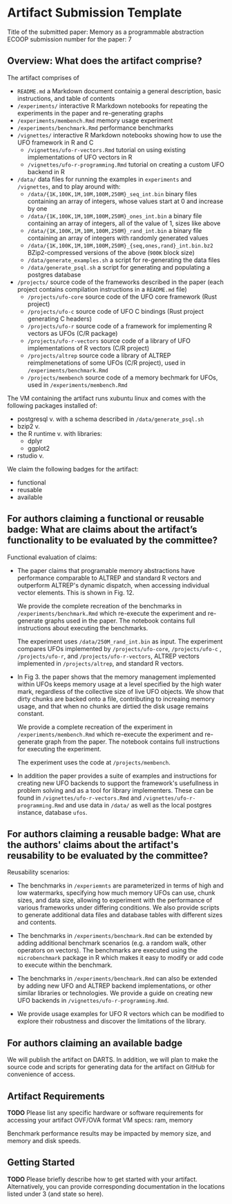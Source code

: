 # Artifact Submission Template

Title of the submitted paper: Memory as a programmable abstraction
ECOOP submission number for the paper: 7

## Overview: What does the artifact comprise?

The artifact comprises of 
* `README.md`                           a Markdown document containig a general description, basic instructions, and table of contents
* `/experiments/`                       interactive R Markdown notebooks for repeating the experiments in the paper and re-generating graphs
* `/experiments/membench.Rmd`           memory usage experiment 
* `/experiments/benchmark.Rmd`          performance benchmarks
* `/vignettes/`                         interactive R Markdown notebooks showing how to use the UFO framework in R and C
  * `/vignettes/ufo-r-vectors.Rmd`      tutorial on using existing implementations of UFO vectors in R
  * `/vignettes/ufo-r-programming.Rmd`  tutorial on creating a custom UFO backend in R
* `/data/`                              data files for running the examples in `experiments` and `/vignettes`, and to play around with:
  * `/data/{1K,100K,1M,10M,100M,250M}_seq_int.bin`                  binary files containing an array of integers, whose values start at 0 and increase by one
  * `/data/{1K,100K,1M,10M,100M,250M}_ones_int.bin`                 a binary file containing an array of integers, all of the value of 1, sizes like above
  * `/data/{1K,100K,1M,10M,100M,250M}_rand_int.bin`                 a binary file containing an array of integers with randomly generated values
  * `/data/{1K,100K,1M,10M,100M,250M}_{seq,ones,rand}_int.bin.bz2`  BZip2-compressed versions of the above (`900K` block size)
  * `/data/generate_examples.sh`        a script for re-generating the data files
  * `/data/generate_psql.sh`            a script for generating and populating a postgres database
* `/projects/`                          source code of the frameworks described in the paper (each project contains compilation instructions in a `README.md` file)
  * `/projects/ufo-core`                source code of the UFO core framework (Rust project)
  * `/projects/ufo-c`                   source code of UFO C bindings (Rust project generating C headers)
  * `/projects/ufo-r`                   source code of a framework for implementing R vectors as UFOs (C/R package)
  * `/projects/ufo-r-vectors`           source code of a library of UFO implementations of R vectors (C/R project)
  * `/projects/altrep`                  source code a library of ALTREP reimplmenetations of some UFOs (C/R project), used in `/experiments/benchmark.Rmd`
  * `/projects/membench`                source code of a memory bechmark for UFOs, used in `/experiments/membench.Rmd`

The VM containing the artifact runs xubuntu linux and comes with the following packages installed of:
* postgresql v. with a schema described in `/data/generate_psql.sh`
* bzip2 v.
* the R runtime v. with libraries:
  * dplyr
  * ggplot2
* rstudio v.

We claim the following badges for the artifact:
* functional
* reusable
* available

## For authors claiming a functional or reusable badge: What are claims about the artifact’s functionality to be evaluated by the committee?

Functional evaluation of claims:

* The paper claims that programable memory abstractions have performance
  comparable to ALTREP and standard R vectors and outperform ALTREP's dynamic
  dispatch, when accessing individual vector elements. This is shown in Fig. 12.

  We provide the complete recreation of the benchmarks in
  `/experiments/benchmark.Rmd` which re-execute the experiment and re-generate
  graphs used in the paper. The notebook contains full instructions about
  executing the benchmarks. 
  
  The experiment uses `/data/250M_rand_int.bin` as input. The experiment
  compares UFOs implemented by `/projects/ufo-core`, `/projects/ufo-c` ,
  `/projects/ufo-r`, and `/projects/ufo-r-vectors`, ALTREP vectors implemented
  in `/projects/altrep`, and standard R vectors.

* In Fig 3. the paper shows that the memory management implemented within UFOs
  keeps memory usage at a level specified by the high water mark, regardless of
  the collective size of live UFO objects. We show that dirty chunks are backed
  onto a file, contributing to increaing memory usage, and that when no chunks
  are dirtied the disk usage remains constant.

  We provide a complete recreation of the experiment in
  `/experiments/membench.Rmd` which re-execute the experiment and re-generate
  graph from the paper. The notebook contains full instructions for executing
  the experiment.

  The experiment uses the code at `/projects/membench`.

* In addition the paper provides a suite of examples and instructions for
  creating new UFO backends to support the framework's usefullness in problem
  solving and as a tool for library implementers. These can be found in
  `/vignettes/ufo-r-vectors.Rmd` and `/vignettes/ufo-r-programming.Rmd` and use
  data in `/data/` as well as the local postgres instance, database `ufos`.

## For authors claiming a reusable badge: What are the authors' claims about the artifact's reusability to be evaluated by the committee?

Reusability scenarios:

* The benchmarks in `/experiemnts` are parameterized in terms of high and low
  watermarks, specifying how much memory UFOs can use, chunk sizes, and data
  size, allowing to experiment with the performance of various frameworks under
  differing conditions. We also provide scripts to generate additional data
  files and database tables with different sizes and contents.

* The benchmarks in `/experiments/benchmark.Rmd` can be extended by adding
  additional benchmark scenarios (e.g. a random walk, other operators on
  vectors). The benchmarks are executed using the `microbenchmark` package in R
  which makes it easy to modify or add code to execute within the benchmark.

* The benchmarks in `/experiments/benchmark.Rmd` can also be extended by adding
  new UFO and ALTREP backend implementations, or other similar libraries or
  technologies. We provide a guide on creating new UFO backends in
  `/vignettes/ufo-r-programming.Rmd`.

* We provide usage examples for UFO R vectors which can be modified to explore
  their robustness and discover the limitations of the library.

## For authors claiming an available badge

We will publish the artifact on DARTS. In addition, we will plan to make the
source code and scripts for generating data for the artifact on GitHub for
convenience of access.

## Artifact Requirements

**TODO**
Please list any specific hardware or software requirements for accessing your artifact
OVF/OVA format 
VM specs: ram, memory

Benchmark performance results may be impacted by memory size, and memory and
disk speeds. 

## Getting Started

**TODO**
Please briefly describe how to get started with your artifact.
Alternatively, you can provide corresponding documentation in the locations listed under 3 (and state so here).
